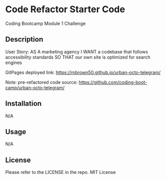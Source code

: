 # Code Refactor Starter Code
Coding Bootcamp Module 1 Challenge

## Description

User Story: 
AS A marketing agency
I WANT a codebase that follows accessibility standards
SO THAT our own site is optimized for search engines

GitPages deployed link:
https://mbrown50.github.io/urban-octo-telegram/


Note: pre-refactored code source:
https://github.com/coding-boot-camp/urban-octo-telegram/


## Installation

N/A

## Usage

N/A

## License

Please refer to the LICENSE in the repo.
MIT License